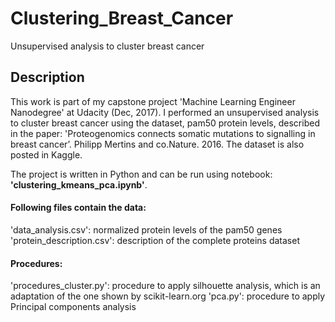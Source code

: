 # Clustering_Breast_Cancer
Unsupervised analysis to cluster breast cancer

## Description
This work is part of my capstone project 'Machine Learning Engineer Nanodegree' at Udacity (Dec, 2017).
I performed an unsupervised analysis to cluster breast cancer using the dataset, pam50 protein levels, described in the paper:
'Proteogenomics connects somatic mutations to signalling in breast cancer’. Philipp Mertins and co.Nature. 2016. 
The dataset is also posted in Kaggle.

The project is written in Python and can be run using notebook:                                                
          **'clustering_kmeans_pca.ipynb'**. 


#### Following files contain the data:
'data_analysis.csv': normalized protein levels of the pam50 genes                                                            
'protein_description.csv': description of the complete proteins dataset 

#### Procedures:
'procedures_cluster.py': procedure to apply silhouette analysis, which is an adaptation of the one shown by scikit-learn.org 
'pca.py': procedure to apply Principal components analysis
